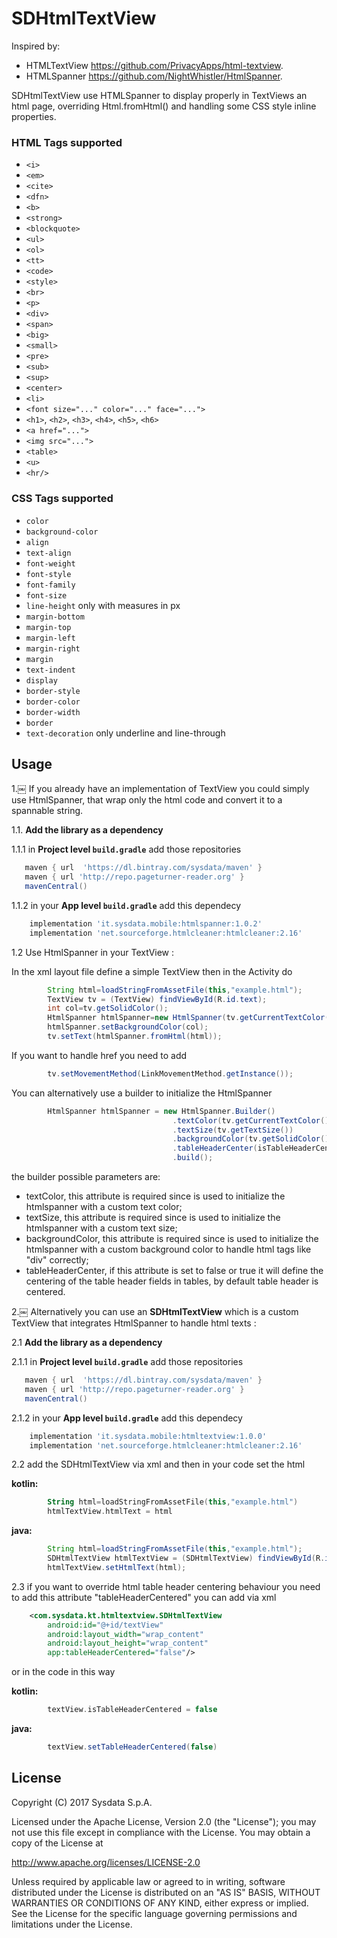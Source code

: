# SDHtmlTextView
Inspired by:
* HTMLTextView https://github.com/PrivacyApps/html-textview.
* HTMLSpanner https://github.com/NightWhistler/HtmlSpanner.

SDHtmlTextView use HTMLSpanner to display properly in TextViews an html page, overriding Html.fromHtml() and handling some CSS style inline properties.

### HTML Tags supported 

* ``<i>``
* ``<em>``
* ``<cite>``
* ``<dfn>``
* ``<b>``
* ``<strong>``
* ``<blockquote>``
* ``<ul>``
* ``<ol>``
* ``<tt>``
* ``<code>``
* ``<style>``
* ``<br>``
* ``<p>``
* ``<div>``
* ``<span>``
* ``<big>``
* ``<small>``
* ``<pre>``
* ``<sub>``
* ``<sup>``
* ``<center>``
* ``<li>``
* ``<font size="..." color="..." face="...">``
* ``<h1>``, ``<h2>``, ``<h3>``, ``<h4>``, ``<h5>``, ``<h6>``
* ``<a href="...">``
* ``<img src="...">``
* ``<table>``
* ``<u>``
* ``<hr/>``


### CSS Tags supported 

* ``color``
* ``background-color``
* ``align``
* ``text-align``
* ``font-weight``
* ``font-style``
* ``font-family``
* ``font-size``
* ``line-height`` only with measures in px 
* ``margin-bottom``
* ``margin-top``
* ``margin-left``
* ``margin-right``
* ``margin``
* ``text-indent``
* ``display``
* ``border-style``
* ``border-color``
* ``border-width``
* ``border``
* ``text-decoration`` only underline and line-through 

## Usage
1.￼ If you already have an implementation of TextView you could simply use HtmlSpanner, that wrap only the html code and convert it to a spannable string.

1.1. **Add the library as a dependency**

1.1.1 in **Project level `build.gradle`** add those repositories
```gradle
   maven { url  'https://dl.bintray.com/sysdata/maven' }
   maven { url 'http://repo.pageturner-reader.org' }
   mavenCentral()
```
1.1.2 in your **App level `build.gradle`** add this dependecy
```gradle
    implementation 'it.sysdata.mobile:htmlspanner:1.0.2'
    implementation 'net.sourceforge.htmlcleaner:htmlcleaner:2.16'
```

1.2 Use HtmlSpanner in your TextView :

In the xml layout file define a simple TextView then in the Activity do

```java
        String html=loadStringFromAssetFile(this,"example.html");
        TextView tv = (TextView) findViewById(R.id.text);
        int col=tv.getSolidColor();
        HtmlSpanner htmlSpanner=new HtmlSpanner(tv.getCurrentTextColor(), tv.getTextSize());
        htmlSpanner.setBackgroundColor(col);
        tv.setText(htmlSpanner.fromHtml(html));
```

If you want to handle href you need to add
```java
        tv.setMovementMethod(LinkMovementMethod.getInstance());
```

You can alternatively use a builder to initialize the HtmlSpanner

```java
        HtmlSpanner htmlSpanner = new HtmlSpanner.Builder()
                                    .textColor(tv.getCurrentTextColor())
                                    .textSize(tv.getTextSize())
                                    .backgroundColor(tv.getSolidColor())
                                    .tableHeaderCenter(isTableHeaderCentered)
                                    .build();
```

the builder possible parameters are:
- textColor, this attribute is required since is used to initialize the htmlspanner with a custom text color;
- textSize, this attribute is required since is used to initialize the htmlspanner with a custom text size;
- backgroundColor, this attribute is required since is used to initialize the htmlspanner with a custom background color to handle html tags like "div" correctly;
- tableHeaderCenter, if this attribute is set to false or true it will define the centering of the table header fields in tables, by default table header is centered.

2.￼ Alternatively you can use an **SDHtmlTextView** which is a custom TextView that integrates HtmlSpanner to handle html texts :

2.1 **Add the library as a dependency**

2.1.1 in **Project level `build.gradle`** add those repositories
```gradle
   maven { url  'https://dl.bintray.com/sysdata/maven' }
   maven { url 'http://repo.pageturner-reader.org' }
   mavenCentral()
```
2.1.2 in your **App level `build.gradle`** add this dependecy
```gradle
    implementation 'it.sysdata.mobile:htmltextview:1.0.0'
    implementation 'net.sourceforge.htmlcleaner:htmlcleaner:2.16'
```
2.2 add the SDHtmlTextView via xml and then in your code set the html

**kotlin:**

```kotlin
        String html=loadStringFromAssetFile(this,"example.html")
        htmlTextView.htmlText = html
```

**java:**

```java
        String html=loadStringFromAssetFile(this,"example.html");
        SDHtmlTextView htmlTextView = (SDHtmlTextView) findViewById(R.id.text);
        htmlTextView.setHtmlText(html);
```
2.3 if you want to override html table header centering behaviour you need to add this attribute "tableHeaderCentered" you can add via xml

```xml
    <com.sysdata.kt.htmltextview.SDHtmlTextView
        android:id="@+id/textView"
        android:layout_width="wrap_content"
        android:layout_height="wrap_content"
        app:tableHeaderCentered="false"/>
```

or in the code in this way

**kotlin:**

```kotlin
        textView.isTableHeaderCentered = false
```

**java:**

```java
        textView.setTableHeaderCentered(false)
```

## License
Copyright (C) 2017 Sysdata S.p.A.

Licensed under the Apache License, Version 2.0 (the "License");
you may not use this file except in compliance with the License.
You may obtain a copy of the License at

   http://www.apache.org/licenses/LICENSE-2.0

Unless required by applicable law or agreed to in writing, software
distributed under the License is distributed on an "AS IS" BASIS,
WITHOUT WARRANTIES OR CONDITIONS OF ANY KIND, either express or implied.
See the License for the specific language governing permissions and
limitations under the License.


